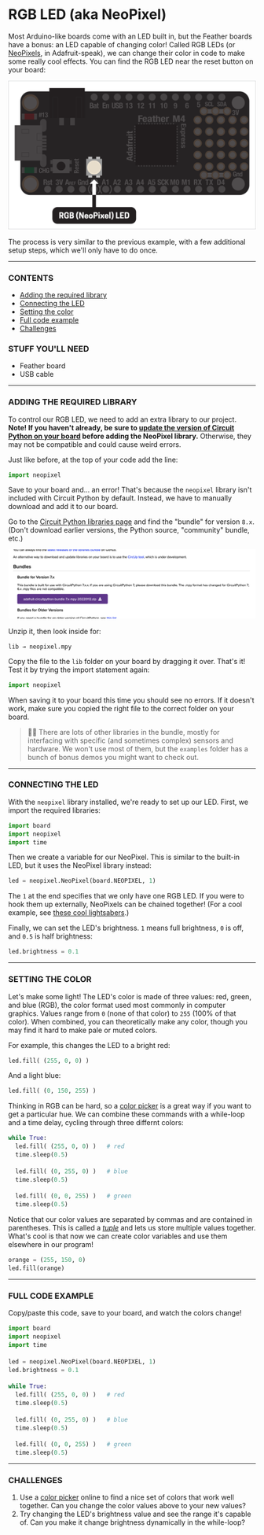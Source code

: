 # RGB LED (aka NeoPixel)  

Most Arduino-like boards come with an LED built in, but the Feather boards have a bonus: an LED capable of changing color! Called RGB LEDs (or [NeoPixels](https://learn.adafruit.com/adafruit-neopixel-uberguide), in Adafruit-speak), we can change their color in code to make some really cool effects. You can find the RGB LED near the reset button on your board:

![](Images/Neopixel-Location.png)

The process is very similar to the previous example, with a few additional setup steps, which we'll only have to do once.

***

### CONTENTS  

* [Adding the required library](#adding-the-required-library)  
* [Connecting the LED](#connecting-the-led)  
* [Setting the color](#setting-the-color)  
* [Full code example](#full-code-example)  
* [Challenges](#challenges)  

### STUFF YOU'LL NEED  

* Feather board  
* USB cable  

***

### ADDING THE REQUIRED LIBRARY  
To control our RGB LED, we need to add an extra library to our project. **Note! If you haven't already, be sure to [update the version of Circuit Python on your board](00-SettingUpYourBoard.md) before adding the NeoPixel library.** Otherwise, they may not be compatible and could cause weird errors.

Just like before, at the top of your code add the line:

```python
import neopixel
```

Save to your board and... an error! That's because the `neopixel` library isn't included with Circuit Python by default. Instead, we have to manually download and add it to our board.

Go to the [Circuit Python libraries page](https://circuitpython.org/libraries) and find the "bundle" for version `8.x`. (Don't download earlier versions, the Python source, "community" bundle, etc.)

![](Images/CircuitPythonBundle.png)

Unzip it, then look inside for:

    lib → neopixel.mpy

Copy the file to the `lib` folder on your board by dragging it over. That's it! Test it by trying the import statement again:

```python
import neopixel
```

When saving it to your board this time you should see no errors. If it doesn't work, make sure you copied the right file to the correct folder on your board.

> 🙋‍♀️ There are lots of other libraries in the bundle, mostly for interfacing with specific (and sometimes complex) sensors and hardware. We won't use most of them, but the `examples` folder has a bunch of bonus demos you might want to check out.

***

### CONNECTING THE LED
With the `neopixel` library installed, we're ready to set up our LED. First, we import the required libraries:

```python
import board
import neopixel
import time
```

Then we create a variable for our NeoPixel. This is similar to the built-in LED, but it uses the NeoPixel library instead:

```python
led = neopixel.NeoPixel(board.NEOPIXEL, 1)
```

The `1` at the end specifies that we only have one RGB LED. If you were to hook them up externally, NeoPixels can be chained together! (For a cool example, see [these cool lightsabers](https://ziasabers.com/shop/neopixel-lightsaber/).)

Finally, we can set the LED's brightness. `1` means full brightness, `0` is off, and `0.5` is half brightness:

```python
led.brightness = 0.1
```

***

### SETTING THE COLOR  
Let's make some light! The LED's color is made of three values: red, green, and blue (RGB), the color format used most commonly in computer graphics. Values range from `0` (none of that color) to `255` (100% of that color). When combined, you can theoretically make any color, though you may find it hard to make pale or muted colors.

For example, this changes the LED to a bright red:

```python
led.fill( (255, 0, 0) )
```

And a light blue:

```python
led.fill( (0, 150, 255) )
```

Thinking in RGB can be hard, so a [color picker](https://color.adobe.com/create/color-wheel) is a great way if you want to get a particular hue. We can combine these commands with a while-loop and a time delay, cycling through three differnt colors:

```python
while True:
  led.fill( (255, 0, 0) )   # red
  time.sleep(0.5)

  led.fill( (0, 255, 0) )   # blue
  time.sleep(0.5)

  led.fill( (0, 0, 255) )   # green
  time.sleep(0.5)
```

Notice that our color values are separated by commas and are contained in parentheses. This is called a [*tuple*](https://www.w3schools.com/python/python_tuples.asp) and lets us store multiple values together. What's cool is that now we can create color variables and use them elsewhere in our program!

```python
orange = (255, 150, 0)
led.fill(orange)
```

***

### FULL CODE EXAMPLE  
Copy/paste this code, save to your board, and watch the colors change!  

```python
import board
import neopixel
import time

led = neopixel.NeoPixel(board.NEOPIXEL, 1)
led.brightness = 0.1

while True:
  led.fill( (255, 0, 0) )   # red
  time.sleep(0.5)

  led.fill( (0, 255, 0) )   # blue
  time.sleep(0.5)

  led.fill( (0, 0, 255) )   # green
  time.sleep(0.5)
```

***

### CHALLENGES  

1. Use a [color picker](https://color.adobe.com/create/color-wheel) online to find a nice set of colors that work well together. Can you change the color values above to your new values?    
2. Try changing the LED's brightness value and see the range it's capable of. Can you make it change brightness dynamically in the while-loop?  

